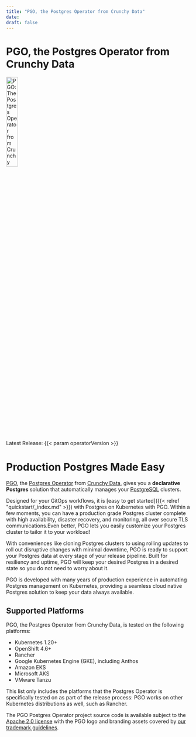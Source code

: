 ```yaml
---
title: "PGO, the Postgres Operator from Crunchy Data"
date:
draft: false
---
```


# PGO, the Postgres Operator from Crunchy Data

 <img width="25%" src="logos/pgo.svg" alt="PGO: The Postgres Operator from Crunchy Data" />

Latest Release: {{< param operatorVersion >}}

# Production Postgres Made Easy

[PGO](https://github.com/CrunchyData/postgres-operator), the [Postgres Operator]((https://github.com/CrunchyData/postgres-operator)) from [Crunchy Data](https://www.crunchydata.com), gives you a **declarative Postgres** solution that automatically manages your [PostgreSQL](https://www.postgresql.org) clusters.

Designed for your GitOps workflows, it is [easy to get started]({{< relref "quickstart/_index.md" >}}) with Postgres on Kubernetes with PGO. Within a few moments, you can have a production grade Postgres cluster complete with high availability, disaster recovery, and monitoring, all over secure TLS communications.Even better, PGO lets you easily customize your Postgres cluster to tailor it to your workload!

With conveniences like cloning Postgres clusters to using rolling updates to roll out disruptive changes with minimal downtime, PGO is ready to support your Postgres data at every stage of your release pipeline. Built for resiliency and uptime, PGO will keep your desired Postgres in a desired state so you do not need to worry about it.

PGO is developed with many years of production experience in automating Postgres management on Kubernetes, providing a seamless cloud native Postgres solution to keep your data always available.

## Supported Platforms

PGO, the Postgres Operator from Crunchy Data, is tested on the following platforms:

- Kubernetes 1.20+
- OpenShift 4.6+
- Rancher
- Google Kubernetes Engine (GKE), including Anthos
- Amazon EKS
- Microsoft AKS
- VMware Tanzu

This list only includes the platforms that the Postgres Operator is specifically
tested on as part of the release process: PGO works on other Kubernetes
distributions as well, such as Rancher.

The PGO Postgres Operator project source code is available subject to the [Apache 2.0 license](https://raw.githubusercontent.com/CrunchyData/postgres-operator/master/LICENSE.md) with the PGO logo and branding assets covered by [our trademark guidelines](/logos/TRADEMARKS.md).

